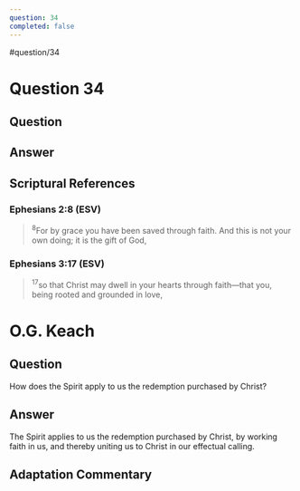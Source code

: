 ```yaml
---
question: 34
completed: false
---
```

#question/34
# Question 34

## Question


## Answer


## Scriptural References
### Ephesians 2:8 (ESV)
> <sup>8</sup>For by grace you have been saved through faith. And this is not your own doing; it is the gift of God,

### Ephesians 3:17 (ESV)
> <sup>17</sup>so that Christ may dwell in your hearts through faith—that you, being rooted and grounded in love,

# O.G. Keach
## Question
How does the Spirit apply to us the redemption purchased by Christ?

## Answer
The Spirit applies to us the redemption purchased by Christ, by working faith in us, and thereby uniting us to Christ in our effectual calling.

## Adaptation Commentary
